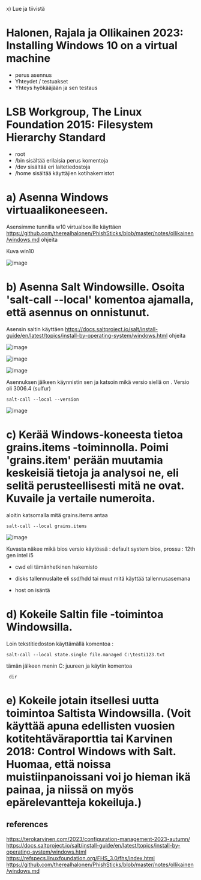 
x) Lue ja tiivistä

# Halonen, Rajala ja Ollikainen 2023: Installing Windows 10 on a virtual machine


- perus asennus
- Yhteydet / testuakset
- Yhteys hyökääjään ja sen testaus

# LSB Workgroup, The Linux Foundation 2015: Filesystem Hierarchy Standard

- root
- /bin sisältää erilaisia perus komentoja
- /dev sisältää eri laitetiedostoja
- /home sisältää käyttäjien kotihakemistot


# a) Asenna Windows virtuaalikoneeseen.

Asensimme tunnilla w10 virtualboxille käyttäen https://github.com/therealhalonen/PhishSticks/blob/master/notes/ollikainen/windows.md ohjeita

Kuva win10 

![image](https://github.com/SakuKarp/Palvelinten.Hallinta/assets/148875105/cb2d7677-0e15-42f4-b8a8-c8e4d1d28005)

# b) Asenna Salt Windowsille. Osoita 'salt-call --local' komentoa ajamalla, että asennus on onnistunut.

Asensin saltin käyttäen https://docs.saltproject.io/salt/install-guide/en/latest/topics/install-by-operating-system/windows.html ohjeita

![image](https://github.com/SakuKarp/Palvelinten.Hallinta/assets/148875105/507d4e81-4496-41fa-95cf-0870cab45f58)

![image](https://github.com/SakuKarp/Palvelinten.Hallinta/assets/148875105/af5608ff-c280-43b9-9483-ab897d6299ba)

![image](https://github.com/SakuKarp/Palvelinten.Hallinta/assets/148875105/2c59c1ee-d971-43a6-b448-1a41a8ab4484)

Asennuksen jälkeen käynnistin sen ja katsoin mikä versio siellä on . Versio oli 3006.4 (sulfur)

    salt-call --local --version

![image](https://github.com/SakuKarp/Palvelinten.Hallinta/assets/148875105/a30b91b3-9790-4d38-9b3b-a0b499359457)



# c) Kerää Windows-koneesta tietoa grains.items -toiminnolla. Poimi 'grains.item' perään muutamia keskeisiä tietoja ja analysoi ne, eli selitä perusteellisesti mitä ne ovat. Kuvaile ja vertaile numeroita.

aloitin katsomalla mitä grains.items antaa

    salt-call --local grains.items


![image](https://github.com/SakuKarp/Palvelinten.Hallinta/assets/148875105/94fec7dc-3afe-4d0b-a22c-59a871d800fd)



Kuvasta näkee mikä bios versio käytössä : default system bios, prossu : 12th gen intel i5

- cwd eli tämänhetkinen hakemisto

- disks tallennuslaite eli ssd/hdd tai muut mitä käyttää tallennusasemana

- host on isäntä


# d) Kokeile Saltin file -toimintoa Windowsilla.

Loin tekstitiedoston käyttämällä komentoa :

    salt-call --local state.single file.managed C:\testi123.txt

tämän jälkeen menin C: juureen ja käytin komentoa

     dir

# e) Kokeile jotain itsellesi uutta toimintoa Saltista Windowsilla. (Voit käyttää apuna edellisten vuosien kotitehtäväraporttia tai Karvinen 2018: Control Windows with Salt. Huomaa, että noissa muistiinpanoissani voi jo hieman ikä painaa, ja niissä on myös epärelevantteja kokeiluja.)



## references

https://terokarvinen.com/2023/configuration-management-2023-autumn/
https://docs.saltproject.io/salt/install-guide/en/latest/topics/install-by-operating-system/windows.html
https://refspecs.linuxfoundation.org/FHS_3.0/fhs/index.html
https://github.com/therealhalonen/PhishSticks/blob/master/notes/ollikainen/windows.md

